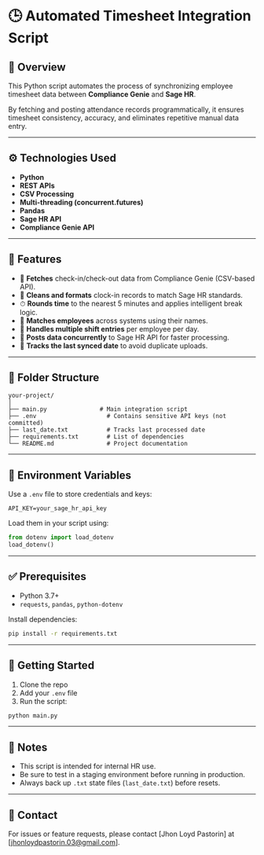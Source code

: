 # 🕒 Automated Timesheet Integration Script

## 📌 Overview

This Python script automates the process of synchronizing employee timesheet data between **Compliance Genie** and **Sage HR**.

By fetching and posting attendance records programmatically, it ensures timesheet consistency, accuracy, and eliminates repetitive manual data entry.

---

## ⚙️ Technologies Used

- **Python**
- **REST APIs**
- **CSV Processing**
- **Multi-threading (concurrent.futures)**
- **Pandas**
- **Sage HR API**
- **Compliance Genie API**

---

## 🚀 Features

- 🔄 **Fetches** check-in/check-out data from Compliance Genie (CSV-based API).
- 🧹 **Cleans and formats** clock-in records to match Sage HR standards.
- ⏱ **Rounds time** to the nearest 5 minutes and applies intelligent break logic.
- 👥 **Matches employees** across systems using their names.
- 🧠 **Handles multiple shift entries** per employee per day.
- 🚀 **Posts data concurrently** to Sage HR API for faster processing.
- 🧾 **Tracks the last synced date** to avoid duplicate uploads.

---

## 📂 Folder Structure

```
your-project/
│
├── main.py               # Main integration script
├── .env                    # Contains sensitive API keys (not committed)
├── last_date.txt           # Tracks last processed date
├── requirements.txt        # List of dependencies
└── README.md               # Project documentation
```

---

## 🔐 Environment Variables

Use a `.env` file to store credentials and keys:

```
API_KEY=your_sage_hr_api_key
```

Load them in your script using:

```python
from dotenv import load_dotenv
load_dotenv()
```

---

## ✅ Prerequisites

- Python 3.7+
- `requests`, `pandas`, `python-dotenv`

Install dependencies:

```bash
pip install -r requirements.txt
```

---

## 🏁 Getting Started

1. Clone the repo
2. Add your `.env` file
3. Run the script:

```bash
python main.py
```

---

## 📌 Notes

- This script is intended for internal HR use.
- Be sure to test in a staging environment before running in production.
- Always back up `.txt` state files (`last_date.txt`) before resets.

---

## 📧 Contact

For issues or feature requests, please contact [Jhon Loyd Pastorin] at [jhonloydpastorin.03@gmail.com].
